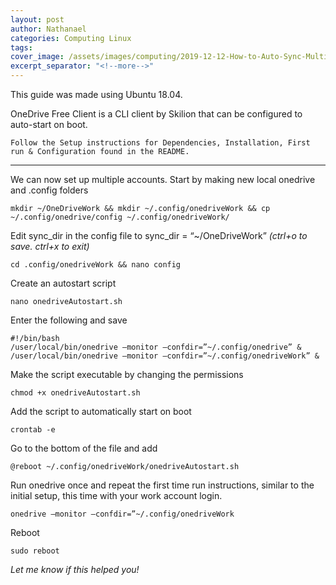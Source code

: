 ```yaml
---
layout: post
author: Nathanael
categories: Computing Linux
tags: 
cover_image: /assets/images/computing/2019-12-12-How-to-Auto-Sync-Multiple-OneDrive-Accounts-in-Linux-with-OneDrive-Free-Client/42531-82515-onedrive-xl.jpg
excerpt_separator: "<!--more-->"
---
```

This guide was made using Ubuntu 18.04.
<!--more-->
OneDrive Free Client is a CLI client by Skilion that can be configured to auto-start on boot.

    Follow the Setup instructions for Dependencies, Installation, First run & Configuration found in the README.

___

We can now set up multiple accounts.
Start by making new local onedrive and .config folders

```
mkdir ~/OneDriveWork && mkdir ~/.config/onedriveWork && cp ~/.config/onedrive/config ~/.config/onedriveWork/
```

Edit sync_dir in the config file to sync_dir = “~/OneDriveWork”
*(ctrl+o to save. ctrl+x to exit)*

```
cd .config/onedriveWork && nano config
```

Create an autostart script

```
nano onedriveAutostart.sh
```

Enter the following and save

```
#!/bin/bash
/user/local/bin/onedrive –monitor –confdir=”~/.config/onedrive” & /user/local/bin/onedrive –monitor –confdir=”~/.config/onedriveWork” &
```

Make the script executable by changing the permissions

```
chmod +x onedriveAutostart.sh
```

Add the script to automatically start on boot

```
crontab -e
```

Go to the bottom of the file and add

```
@reboot ~/.config/onedriveWork/onedriveAutostart.sh
```

Run onedrive once and repeat the first time run instructions, similar to the initial setup, this time with your work account login.

```
onedrive –monitor –confdir=”~/.config/onedriveWork
```

Reboot

```
sudo reboot
```

*Let me know if this helped you!*
